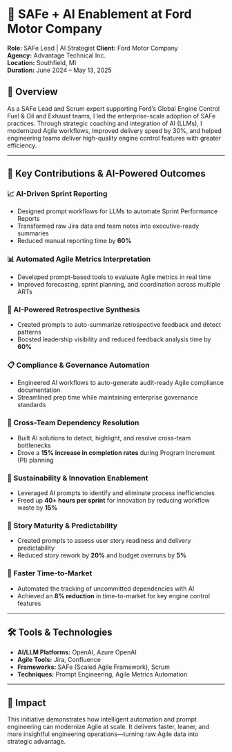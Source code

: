 # 🔧 SAFe + AI Enablement at Ford Motor Company  
**Role:** SAFe Lead | AI Strategist
**Client:** Ford Motor Company  
**Agency:** Advantage Technical Inc.  
**Location:** Southfield, MI  
**Duration:** June 2024 – May 13, 2025 

## 🚀 Overview  
As a SAFe Lead and Scrum expert supporting Ford’s Global Engine Control Fuel & Oil and Exhaust teams, I led the enterprise-scale adoption of SAFe practices. Through strategic coaching and integration of AI (LLMs), I modernized Agile workflows, improved delivery speed by 30%, and helped engineering teams deliver high-quality engine control features with greater efficiency.

---

## 🧠 Key Contributions & AI-Powered Outcomes

### 📈 AI-Driven Sprint Reporting  
- Designed prompt workflows for LLMs to automate Sprint Performance Reports  
- Transformed raw Jira data and team notes into executive-ready summaries  
- Reduced manual reporting time by **60%**

### 📊 Automated Agile Metrics Interpretation  
- Developed prompt-based tools to evaluate Agile metrics in real time  
- Improved forecasting, sprint planning, and coordination across multiple ARTs

### 🔁 AI-Powered Retrospective Synthesis  
- Created prompts to auto-summarize retrospective feedback and detect patterns  
- Boosted leadership visibility and reduced feedback analysis time by **60%**

### 📋 Compliance & Governance Automation  
- Engineered AI workflows to auto-generate audit-ready Agile compliance documentation  
- Streamlined prep time while maintaining enterprise governance standards

### 🔗 Cross-Team Dependency Resolution  
- Built AI solutions to detect, highlight, and resolve cross-team bottlenecks  
- Drove a **15% increase in completion rates** during Program Increment (PI) planning

### 🌱 Sustainability & Innovation Enablement  
- Leveraged AI prompts to identify and eliminate process inefficiencies  
- Freed up **40+ hours per sprint** for innovation by reducing workflow waste by **15%**

### 📐 Story Maturity & Predictability  
- Created prompts to assess user story readiness and delivery predictability  
- Reduced story rework by **20%** and budget overruns by **5%**

### 🚚 Faster Time-to-Market  
- Automated the tracking of uncommitted dependencies with AI  
- Achieved an **8% reduction** in time-to-market for key engine control features

---

## 🛠️ Tools & Technologies  
- **AI/LLM Platforms:** OpenAI, Azure OpenAI  
- **Agile Tools:** Jira, Confluence  
- **Frameworks:** SAFe (Scaled Agile Framework), Scrum  
- **Techniques:** Prompt Engineering, Agile Metrics Automation

---

## 📌 Impact  
This initiative demonstrates how intelligent automation and prompt engineering can modernize Agile at scale. It delivers faster, leaner, and more insightful engineering operations—turning raw Agile data into strategic advantage.
